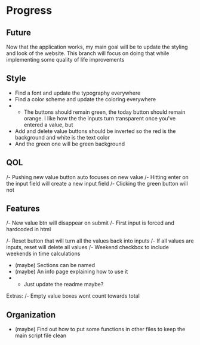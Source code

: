 # Progress
## Future

Now that the application works, my main goal will be to update the styling and look of the website. This branch will focus on doing that while implementing some quality of life improvements

## Style

- Find a font and update the typography everywhere
- Find a color scheme and update the coloring everywhere
- - The buttons should remain green, the today button should remain orange. 
I like how the the inputs turn transparent once you've entered a value, but 
- Add and delete value buttons should be inverted so the red is the background and white is the text color
- And the green one will be green background

## QOL

/- Pushing new value button auto focuses on new value 
/- Hitting enter on the input field will create a new input field
/- Clicking the green button will not

## Features
/- New value btn will disappear on submit
/- First input is forced and hardcoded in html

/- Reset button that will turn all the values back into inputs
/- If all values are inputs, reset will delete all values
/- Weekend checkbox to include weekends in time calculations
- (maybe) Sections can be named
- (maybe) An info page explaining how to use it
- - Just update the readme maybe?

Extras:
/- Empty value boxes wont count towards total

## Organization

- (maybe) Find out how to put some functions in other files to keep the main script file clean